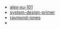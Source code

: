 * [alex-xu-101](https://github.com/ByteByteGoHq/system-design-101)
* [system-design-primer](https://github.com/donnemartin/system-design-primer)
* [raymond-jones](https://raymondjones.dev/en/system-design-notes/)
* 